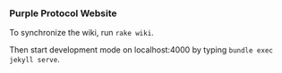 ### Purple Protocol Website

To synchronize the wiki, run `rake wiki`.

Then start development mode on localhost:4000 by typing `bundle exec jekyll serve`.